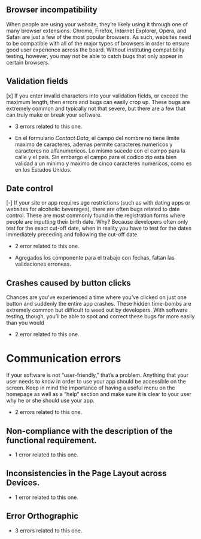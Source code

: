 ## Browser incompatibility

When people are using your website, they’re likely using it through one of many browser
extensions. Chrome, Firefox, Internet Explorer, Opera, and Safari are just a few of the most
popular browsers. As such, websites need to be compatible with all of the major types of
browsers in order to ensure good user experience across the board. Without instituting
compatibility testing, however, you may not be able to catch bugs that only appear in certain
browsers.

## Validation fields

[x] If you enter invalid characters into your validation fields, or exceed the maximum length, then
errors and bugs can easily crop up. These bugs are extremely common and typically not that
severe, but there are a few that can truly make or break your software.

- 3 errors related to this one.

* En el formulario _Contact Data_, el campo del nombre no tiene limite maximo de caracteres, ademas permite
  caracteres numericos y caracteres no alfanumericos. Lo mismo sucede con el campo para la calle y el pais.
  Sin embargo el campo para el codico zip esta bien validad a un minimo y maximo de cinco caracteres numericos, como es en los Estados Unidos.

## Date control

[-] If your site or app requires age restrictions (such as with dating apps or websites for alcoholic
beverages), there are often bugs related to date control. These are most commonly found in
the registration forms where people are inputting their birth date. Why? Because developers
often only test for the exact cut-off date, when in reality you have to test for the dates
immediately preceding and following the cut-off date.

- 2 error related to this one.

* Agregados los componente para el trabajo con fechas, faltan las validaciones erroneas.

## Crashes caused by button clicks

Chances are you’ve experienced a time where you’ve clicked on just one button and suddenly
the entire app crashes. These hidden time-bombs are extremely common but difficult to weed
out by developers. With software testing, though, you’ll be able to spot and correct these bugs
far more easily than you would

- 2 error related to this one.

# Communication errors

If your software is not “user-friendly,” that’s a problem. Anything that your user needs to know
in order to use your app should be accessible on the screen. Keep in mind the importance of
having a useful menu on the homepage as well as a “help” section and make sure it is clear to
your user why he or she should use your app.

- 2 errors related to this one.

## Non-compliance with the description of the functional requirement.

- 1 error related to this one.

## Inconsistencies in the Page Layout across Devices.

- 1 error related to this one.

## Error Orthographic

- 3 errors related to this one.
